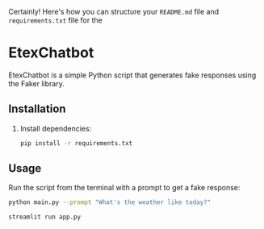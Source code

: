 Certainly! Here's how you can structure your `README.md` file and `requirements.txt` file for the 
# EtexChatbot

EtexChatbot is a simple Python script that generates fake responses using the Faker library.

## Installation

1. Install dependencies:
   ```bash
   pip install -r requirements.txt
   ```

## Usage

Run the script from the terminal with a prompt to get a fake response:

```bash
python main.py --prompt "What's the weather like today?"
```
```bash
streamlit run app.py
```